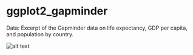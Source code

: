 # ggplot2_gapminder

Data: Excerpt of the Gapminder data on life expectancy, GDP per capita, and population by country.

![alt text](https://github.com/[freddyvillabona]/[ggplot2_gapminder]/blob/[branch]/01.jpg?raw=true)
